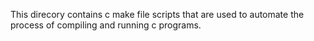 This direcory contains c make file scripts that are used to automate the process of compiling and running c programs.
